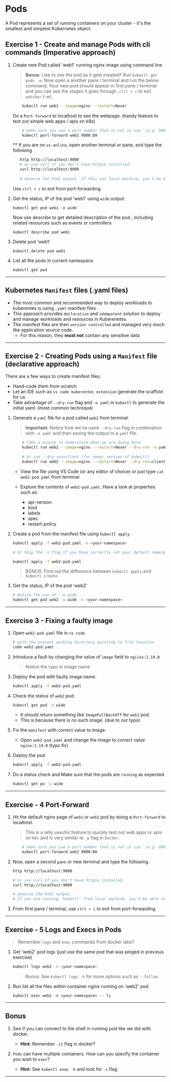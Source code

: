# Pods

A Pod represents a set of running containers on your cluster - it's the smallest and simplest Kubernetes object.

## Exercise 1 - Create and manage Pods with cli commands (Imperative approach)

1. Create new Pod called 'web1' running nginx image using command line 

    > **Bonus**: Like to see the pod as it gets created? Run `kubectl get pods -w`. Now open a another pane / terminal and run the below command. Your new pod should appear in first pane / terminal and you can see the stages it goes through. `ctrl + c` to exit `watcher` (-w)

    ```bash
        kubectl run web1 --image=nginx --restart=Never 
    ```
    
    Do a `Port-forward` to localhost to see the webpage. (handy feature to test out simple web apps / apis on k8s)
    ```bash
        # make sure you use a port number that is not in use. (e.g: 9000)
        kubectl port-forward web1 9000:80         
    ```

    ** If you are on `vs-online`, open another terminal or pane, and type the following
    ```bash
       http http://localhost:9000
       # or use curl if you don't have httpie installed.
       curl http://localhost:9000
       
       # observe the html output. If this was local machine, you'd be able to run it on browser.
    ```

    Use `ctrl + c` to exit from port-forwarding.    

2. Get the status, IP of the pod 'web1' using `wide` output. 

    ```
    kubectl get pod web1 -o wide 
    ```

    Now use describe to get detailed description of the pod , including related resources such as events  or controllers
    ```
    kubectl describe pod web1  
    ```

3. Delete pod 'web1' 
    
    ```
    kubectl delete pod web1
    ```

4. List all the pods in current namespace 
    
    ```
    kubectl get pod 
    ```
---

## Kubernetes `Manifest` files (.yaml files)

* The most common and recommended way to deploy workloads to kuberentes is using `.yaml` manifest files.
* This approach provides `declarative` and `idempotent` solution to deploy and manage workloads and resources in Kuberenetes.
* The manifest files are then `version controlled` and managed very much like application source code. 
    * For this reason, they **must not** contain any sensitive data

---

## Exercise 2 - Creating Pods using a `Manifest` file (declarative approach)

There are a few ways to create manifest files.
* Hand-code them from scratch
* Let an IDE such as `vs code kuberentes extension` generate the scaffold for us.
* Take advantage of `--dry-run` flag and `-o yaml` in `kubectl` to generate the initial yaml. (most common technique)

1. Generate a `yaml` file for a pod called `web2` from terminal.

    > **Important:** Notice how we've used `--dry-run` flag in combination with `-o yaml` and then saving the output to a `yaml` file.

    ```bash
        # Take a minute to understand what we are doing here.
        kubectl run web2 --image=nginx --restart=Never --dry-run -o yaml > web2-pod.yaml
        
        # Or use --dry-run=client (for newer version of kubectl)        
        kubectl run web2 --image=nginx --restart=Never --dry-run=client -o yaml > web2-pod.yaml
    ```

    * View the file using VS Code (or any editor of choice) or just type `cat web2-pod.yaml` from terminal

    * Explore the contents of `web2-pod.yaml`. Have a look at properties such as:
        * api-version
        * kind
        * labels
        * spec
        * restart-policy

2. Create a pod from the manifest file using `kubectl apply`.
    
      ```bash
      kubectl apply -f web2-pod.yaml -n <your-namespace>

      # Or Skip the -n flag if you have correctly set your default namespace

      kubectl apply -f web2-pod.yaml
      ```

    > BONUS: Find out the difference between `kubectl apply` and `kubectl create`

3. Get the status, IP of the pod 'web2' 

    ```bash
    # Notice the use of `-o wide`    
    kubectl get pod web2 -o wide -n <your-namespace> 
    ```

---

## Exercise 3 - Fixing a faulty image

1. Open `web2-pod.yaml` file in `vs code`

    ```bash
    # with the present working directory pointing to file location
    code web2-pod.yaml
    ```

2. Introduce a fault by changing the value of `image` field to `ngiinx:1.19.0` 

    > Notice the typo in image name

3. Deploy the pod with faulty image name.

    ```bash
    kubectl apply -f web2-pod.yaml
    ```

4. Check the status of `web2` pod. 

    ```bash
    kubectl get pod -o wide
    ```

    * It should return something like `ImagePullBackOff` for `web2` pod.
    * This is because there is no such image. (due to our typo)

5. Fix the `manifest` with correct value to image. 

    * Open `web2-pod.yaml` and change the image to correct value `nginx:1.19.0` (typo fix)

6. Deploy the pod

    ```bash
    kubectl apply -f web2-pod.yaml
    ```

7. Do a status check and Make sure that the pods are `running` as expected.

    ```bash
    kubectl get po -o wide
    ```

---

## Exercise - 4 Port-Forward

1. Hit the default nginx page of `web1` or `web2` pod by doing a `Port-forward` to localhost. 

    > This is a relly useuful feature to quickly test out web apps or apis on `K8s` and is very similar to `-p` flag in `Docker`.

    ```bash
        # make sure you use a port number that is not in use. (e.g: 9000)
        kubectl port-forward web2 9000:80         
    ```

2. Now, open a second `pane` or new terminal and type the following.

    ```bash
    http http://localhost:9000

    # or use curl if you don't have httpie installed.
    curl http://localhost:9000

    # observe the html output. 
    # If you are running `kubectl` from local machine, you'd be able to run it on a browser.
    ```

3. From first pane / terminal, use `ctrl + c` to exit from port-forwarding. 

---

## Exercise - 5 Logs and Execs in Pods

> Remember `logs` and `exec` commands from docker labs?

1. Get 'web2' pod logs (just use the same pod that was pinged in previous exercise)

    ```bash
    kubectl logs web2 -n <your-namespace> 
    ```

    > Bonus: See `kubectl logs -h` for more options such as `--follow`

2. Run list all the files within container nginx running on 'web2' pod

    ```
    kubectl exec web2 -n <your-namespace> -- ls
    ```
---

## Bonus

1. See if you can connect to the shell in running pod like we did with docker. 
    * **Hint:** Remember `-it` flag in docker?

2. `Pods` can have multiple containers. How can you specify the container you wish to `exec`? 
    * **Hint:** See `kubectl exec -h` and look for `-c` flag.
---
